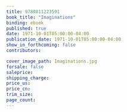 ```yaml
---
title: 9780811223591
book_title: "Imaginations"
binding: ebook
published: true
date: 1971-10-01T05:00:00-04:00
publication_date: 1971-10-01T05:00:00-04:00
show_in_forthcoming: false
contributors:

cover_image_path: Imaginations.jpg
forsale: false
saleprice:
shipping_charge:
price_us:
price_cn:
trim_size:
page_count:
---
```


